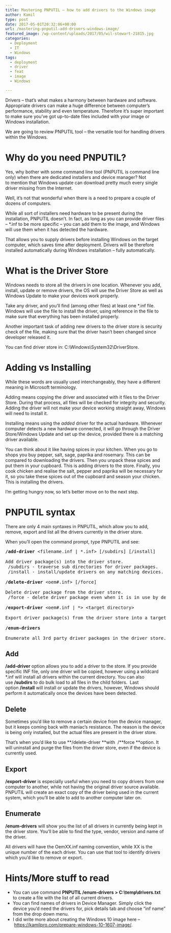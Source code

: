 ```yaml
---
title: Mastering PNPUTIL – how to add drivers to the Windows image
author: Kamil
type: post
date: 2017-05-01T20:32:06+00:00
url: /mastering-pnputil-add-drivers-windows-image/
featured_image: /wp-content/uploads/2017/05/wil-stewart-21815.jpg
categories:
  - Deployment
  - IT
  - Windows
tags:
  - deployment
  - driver
  - feat
  - image
  - Windows

---
```

Drivers &#8211; that&#8217;s what makes a harmony between hardware and software. Appropriate&nbsp;drivers can make a huge difference between computer&#8217;s performance, stability and even temperature. Therefore it&#8217;s super important to make sure you&#8217;ve got up-to-date files included with your image or Windows installation.

We are going to review PNPUTIL tool &#8211; the versatile tool for handling drivers within the Windows.

# Why do you need PNPUTIL?

Yes, why bother with some command line tool (PNPUTIL is command line only) when there are dedicated installers and device manager? Not to&nbsp;mention that Windows update can download pretty much every single driver missing from the Internet.

Well, it&#8217;s not that wonderful when there is a need to prepare a couple of dozens of computers.

While all sort of installers need hardware to be present during the installation, PNPUTIL doesn&#8217;t. In fact, as long as you can provide driver files &#8211; *.inf&nbsp;to be more specific &#8211; you can add them to the image, and Windows will use them when it has detected the hardware.

That allows you to supply drivers before installing Windows on the target computer, which saves time after deployment. Drivers will be therefore installed automatically during Windows installation &#8211; fully automatically.

# What is the Driver Store

Windows needs to store all the drivers in one location. Whenever you add, install, update or remove drivers, the OS will use the Driver Store as well as Windows Update to make your devices work properly.

Take any driver, and you&#8217;ll find (among other files) at least one *.inf file. Windows will use the file to install the driver, using reference in the file to make sure that everything has been installed properly.

Another important task of adding new drivers to the driver store is security check of the file, making sure that the driver hasn&#8217;t been changed since developer released it.

You can find driver store in:&nbsp;C:\Windows\System32\DriverStore.

# Adding vs Installing

While these words are usually used interchangeably, they have a different meaning in Microsoft terminology.

Adding means copying the driver and associated with it files to the Driver Store. During that process, all files will be checked for integrity and security. Adding the driver will not make your device working straight away, Windows will need to install it.

Installing means using the&nbsp;_added_ driver for the actual hardware. Whenever computer detects a new hardware connected, it will go through the Driver Store/Windows Update and set up the device, provided there is a matching driver available.

You can think about it like having spices in your kitchen. When you go to shops you buy pepper, salt, sage, paprika&nbsp;and rosemary. This can be compared to downloading the drivers. Then you unpack these spices and put them in your cupboard. This is adding drivers to the store. Finally, you cook chicken and realise the salt, pepper and paprika will be necessary for it, so you take these spices out of the cupboard and season your chicken. This is installing the drivers.

I&#8217;m getting hungry now, so let&#8217;s better move on to the next step.

# PNPUTIL syntax

There are only 4 main syntaxes in PNPUTIL, which allow you to add, remove, export and list all the drivers currently in the driver store.

When you&#8217;ll open the command prompt, type PNPUTIL and see:

<pre><strong>/add-driver</strong> &lt;filename.inf | *.inf&gt; [/subdirs] [/install]

Add driver package(s) into the driver store.
 /subdirs - traverse sub directories for driver packages.
 /install - install/update drivers on any matching devices.

<strong>/delete-driver</strong> &lt;oem#.inf&gt; [/force]

Delete driver package from the driver store.
 /force - delete driver package even when it is in use by devices.

<strong>/export-driver</strong> &lt;oem#.inf | *&gt; &lt;target directory&gt;

Export driver package(s) from the driver store into a target directory.

<strong>/enum-drivers</strong>

Enumerate all 3rd party driver packages in the driver store.</pre>

## Add

**/add-driver**&nbsp;option allows you to add a driver to the store. If you provide specific INF file, only one driver will be copied, however using a wildcard *.inf will install all drivers within the current directory. You can also use&nbsp;**/subdirs** to do bulk load to all files in the child folders. &nbsp;Last option&nbsp;**/install** will install or update the drivers, however, Windows should perform it automatically once the devices have been detected.

## Delete

Sometimes you&#8217;d like to remove a certain device from the device manager, but it keeps coming back with maniac&#8217;s resistance. The reason is the device is being only installed, but the actual files are present in the driver store.

That&#8217;s when you&#8217;d like to use **/delete-driver&nbsp;**with&nbsp;&nbsp;/**force&nbsp;**option. It will uninstall and purge the files from the driver store, even if the device is currently used.

## Export

**/export-driver** is especially useful when you need to copy drivers from one computer to another, while not having the original driver source available. PNPUTIL will create an exact copy of the driver being used in the current system, which you&#8217;ll be able to add to another computer later on.

## Enumerate

**/enum-drivers** will show you the list of all drivers in currently being kept in the driver store. You&#8217;ll be able to find the type, vendor, version and name of the driver.

All drivers will have the OemXX.inf naming convention, while XX is the unique number of the each driver. You can use that tool to identify drivers which you&#8217;d like to remove or export.

# Hints/More stuff to read

  * You can use command **PNPUTIL /enum-drivers > C:\temp\drivers.txt** to create a file with the list of all current drivers.
  * You can find names of drivers in Device Manager. Simply click the device you&#8217;d need the drivers for, pick details tab and choose &#8220;inf name&#8221; from the drop down menu.
  * I did write more about creating the Windows 10 image here &#8211;&nbsp;<a href="https://kamilpro.com/prepare-windows-10-1607-image/" target="_blank" rel="noopener noreferrer">https://kamilpro.com/prepare-windows-10-1607-image/</a>.